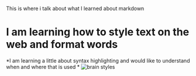 This is where i talk about what I learned about markdown
# I am learning how to style text on the web and format words
*I am learning a little about syntax highlighting and would like to understand when and where that is used *
  ![brain styles](/https://images.app.goo.gl/KL1McH3K3H8MyxtJ7)
